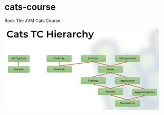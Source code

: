 # cats-course
Rock The JVM Cats Course

![Cats Typeclass Hierarchy](https://github.com/rotemfogel/cats-course/blob/master/typeclass-hierarchy.png?raw=true)